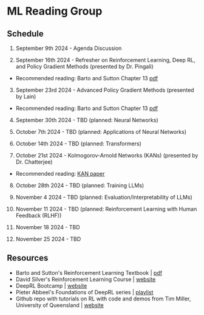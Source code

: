 # ML Reading Group 

## Schedule

1) September 9th 2024 - Agenda Discussion
   
2) September 16th 2024 - Refresher on Reinforcement Learning, Deep RL, and Policy Gradient Methods (presented by Dr. Pingali)

* Recommended reading: Barto and Sutton Chapter 13 [pdf](https://www.andrew.cmu.edu/course/10-703/textbook/BartoSutton.pdf)
   
3) September 23rd 2024 - Advanced Policy Gradient Methods (presented by Lain)

* Recommended reading: Barto and Sutton Chapter 13 [pdf](https://www.andrew.cmu.edu/course/10-703/textbook/BartoSutton.pdf)

4) September 30th 2024 - TBD (planned: Neural Networks) 
   
5) October 7th 2024 - TBD (planned: Applications of Neural Networks)

6) October 14th 2024 - TBD (planned: Transformers)

7) October 21st 2024 - Kolmogorov-Arnold Networks (KANs) (presented by Dr. Chatterjee)

* Recommended reading: [KAN paper](https://arxiv.org/abs/2404.19756)

8) October 28th 2024 - TBD (planned: Training LLMs) 

9) November 4 2024 - TBD (planned: Evaluation/Interpretability of LLMs)

10) November 11 2024 - TBD (planned: Reinforcement Learning with Human Feedback (RLHF))

11) November 18 2024 - TBD

12) November 25 2024 - TBD


## Resources

* Barto and Sutton's Reinforcement Learning Textbook | [pdf](https://www.andrew.cmu.edu/course/10-703/textbook/BartoSutton.pdf)
* David Silver's Reinforcement Learning Course | [website](https://www.davidsilver.uk/teaching/)
* DeepRL Bootcamp | [website](https://sites.google.com/view/deep-rl-bootcamp)
* Pieter Abbeel's Foundations of DeepRL series | [playlist](https://www.youtube.com/watch?v=2GwBez0D20A)
* Github repo with tutorials on RL with code and demos from Tim Miller, University of Queensland | [website](https://gibberblot.github.io/rl-notes/single-agent/value-iteration.html)
